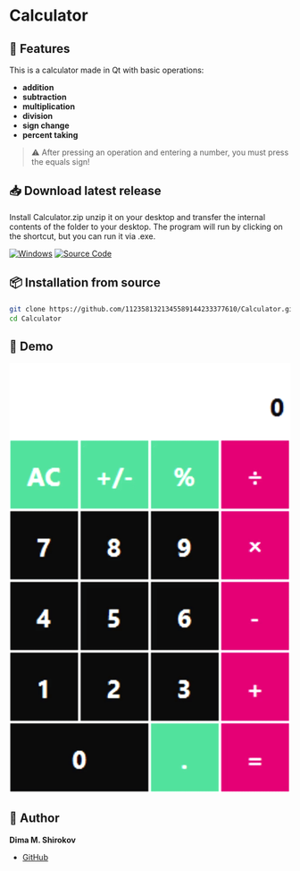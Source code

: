 # Calculator

## 🚀 Features

This is a calculator made in Qt with basic operations:
- **addition**
- **subtraction** 
- **multiplication**
- **division**
- **sign change** 
- **percent taking**
> ⚠️ After pressing an operation and entering a number, you must press the equals sign!

## 📥 Download latest release 

Install Calculator.zip unzip it on your desktop and transfer the internal contents of the folder to your desktop. The program will run by clicking on the shortcut, but you can run it via .exe.

[![Windows](https://img.shields.io/badge/Download-Windows-blue?style=for-the-badge&logo=windows)](https://github.com/1123581321345589144233377610/Calculator/releases)
[![Source Code](https://img.shields.io/badge/Source_Code-ZIP-green?style=for-the-badge)](https://github.com/1123581321345589144233377610/Calculator/releases)

## 📦 Installation from source

```bash
git clone https://github.com/1123581321345589144233377610/Calculator.git
cd Calculator
```
## 🎥 Demo

![](ezgif-2829da40cd0a9e.gif)

## 👤 Author

**Dima M. Shirokov**
- [GitHub](https://github.com/1123581321345589144233377610)
